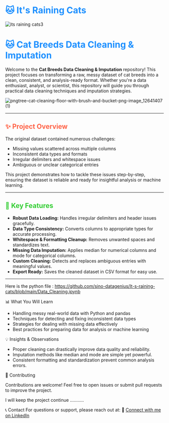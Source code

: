 # <span style="color:#1E90FF;">🐱 It's Raining Cats </span>

![its raining cats3](https://github.com/user-attachments/assets/fe894bb3-d54f-47ee-ad8f-467bf877d0e4)


# <span style="color:#1E90FF;">🐱 Cat Breeds Data Cleaning & Imputation </span>

Welcome to the **Cat Breeds Data Cleaning & Imputation** repository! This project focuses on transforming a raw, messy dataset of cat breeds into a clean, consistent, and analysis-ready format. Whether you're a data enthusiast, analyst, or scientist, this repository will guide you through practical data cleaning techniques and imputation strategies.

![pngtree-cat-cleaning-floor-with-brush-and-bucket-png-image_12641407 (1)](https://github.com/user-attachments/assets/4534c3c3-2a3c-4c75-9a65-2f447d5cb1b8)


---

## <span style="color:#FF6347;">✨ Project Overview</span>

The original dataset contained numerous challenges:
- Missing values scattered across multiple columns
- Inconsistent data types and formats
- Irregular delimiters and whitespace issues
- Ambiguous or unclear categorical entries

This project demonstrates how to tackle these issues step-by-step, ensuring the dataset is reliable and ready for insightful analysis or machine learning.

---

## <span style="color:#32CD32;">🚀 Key Features</span>

- **Robust Data Loading:** Handles irregular delimiters and header issues gracefully.
- **Data Type Consistency:** Converts columns to appropriate types for accurate processing.
- **Whitespace & Formatting Cleanup:** Removes unwanted spaces and standardizes text.
- **Missing Data Imputation:** Applies median for numerical columns and mode for categorical columns.
- **Custom Cleaning:** Detects and replaces ambiguous entries with meaningful values.
- **Export Ready:** Saves the cleaned dataset in CSV format for easy use.

---

Here is the python file : https://github.com/sino-datagenius/It-s-raining-cats/blob/main/Data_Cleaning.ipynb


📊 What You Will Learn

- Handling messy real-world data with Python and pandas
- Techniques for detecting and fixing inconsistent data types
- Strategies for dealing with missing data effectively
- Best practices for preparing data for analysis or machine learning

💡 Insights & Observations

- Proper cleaning can drastically improve data quality and reliability.
- Imputation methods like median and mode are simple yet powerful.
- Consistent formatting and standardization prevent common analysis errors.

🤝 Contributing

Contributions are welcome! Feel free to open issues or submit pull requests to improve the project.

I will keep the project continue ...........





📞 Contact
For questions or support, please reach out at:
🔗 [Connect with me on LinkedIn](https://www.linkedin.com/in/kanhu-charan-gouda-509249166)

